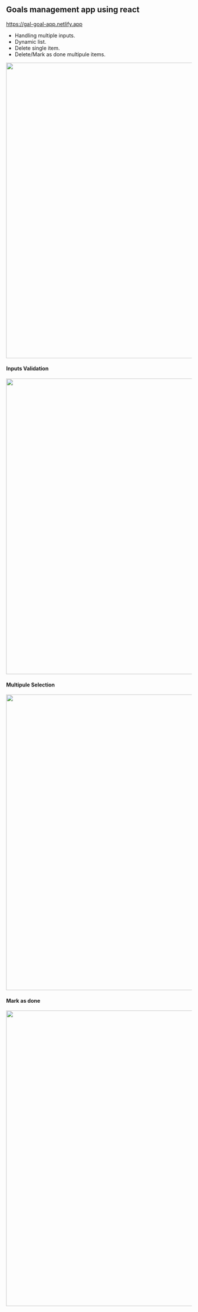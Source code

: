 ## Goals management app using react

https://gal-goal-app.netlify.app

- Handling multiple inputs.
- Dynamic list.
- Delete single item.
- Delete/Mark as done multipule items.

<img src="https://user-images.githubusercontent.com/66163118/218335806-2ad76a8c-5355-47ca-bc38-d49f1535b630.jpg" width="800" />

#### Inputs Validation
<img src="https://user-images.githubusercontent.com/66163118/218335905-29794785-b08c-4006-aac8-725a3ffae9fa.jpg" width="800" />

#### Multipule Selection
<img src="https://user-images.githubusercontent.com/66163118/218335909-4b0e90cd-d28c-45b5-8d04-c5eabd45643c.jpg" width="800" />

#### Mark as done
<img src="https://user-images.githubusercontent.com/66163118/218335910-6d36d2c1-a1fc-4b9b-8b8f-c4e9fad91aca.jpg" width="800" />

